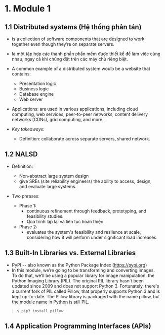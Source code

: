 # 1. Module 1
## 1.1 Distributed systems (Hệ thống phân tán)
- is a collection of software components that are designed to work together even though they’re on separate servers.
- là một tập hợp các thành phần phần mềm được thiết kế để làm việc cùng nhau, ngay cả khi chúng đặt trên các máy chủ riêng biệt.

- A common example of a distributed system woulb be a website that contains:
  + Presentation logic
  + Business logic
  + Database engine
  + Web server

- Applications: are used in various applications, including cloud computing, web services, peer-to-peer networks, content delivery networks (CDNs), grid computing, and more.

- <i> Key takeaways: </i>
  + Definition: collaborate across separate servers, shared network.
 

## 1.2 NALSD
- Definition:
  + Non-abstract large system design
  + give SREs (site reliability engineers) the ability to access, design, and evaluate large systems.

- Two phrases:
  + Phase 1:
      * continuous refinement through feedback, prototyping, and feasibility studies.
      * Qúa trình lặp lại và liên tục hoàn thiện
  + Phase 2:
      * evaluates the system's feasibility and resilence at scale, considering how it will perform under significant load increases.

## 1.3 Built-In Libraries vs. External Libraries
  -  PyPI -- also known as the Python Package Index (https://pypi.org)
  -  In this module, we’re going to be transforming and converting images. To do that, we'll be using a popular library for image manipulation: the Python Imaging Library (PIL). The original PIL library hasn't been updated since 2009 and does not support Python 3. Fortunately, there's a current fork of PIL called Pillow, that properly supports Python 3 and is kept up-to-date. The Pillow library is packaged with the name pillow, but the module name in Python is still PIL.
>  ``` $ pip3 install pillow ```

## 1.4 Application Programming Interfaces (APIs) 

